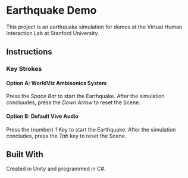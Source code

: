 # Earthquake Demo

This project is an earthquake simulation for demos at the Virtual Human Interaction Lab at Stanford University.

## Instructions

### Key Strokes
#### Option A: WorldViz Ambisonics System
Press the *Space Bar* to start the Earthquake. After the simulation concluudes, press the *Down Arrow* to reset the Scene.

#### Option B: Default Vive Audio
Press the (number) *1* Key to start the Earthquake. After the simulation concludes, press the *Tab* key to reset the Scene.

## Built With
Created in Unity and programmed in C#.


